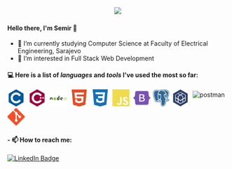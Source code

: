 <div id="header" align="center">
  <img src="https://media.giphy.com/media/JrZEc84OFlTYcRaqSx/giphy.gif" width="100"/>
</div>

#### Hello there, I'm Semir 👋

- 🔭 I’m currently studying Computer Science at Faculty of Electrical Engineering, Sarajevo
- 🌱 I’m interested in Full Stack Web Development
#### :computer: Here is a list of *languages* and *tools* I've used the most so far:

<div align="left" dir="auto">
  <a target="_blank" rel="noopener noreferrer" href="https://github.com/devicons/devicon/blob/master/icons/cplusplus/cplusplus-original.svg"><img src="https://github.com/devicons/devicon/raw/master/icons/c/c-plain.svg" title="c" alt="c" width="40" height="40" style="max-width: 100%;"></a>&nbsp;
  <a target="_blank" rel="noopener noreferrer" href="https://github.com/devicons/devicon/blob/master/icons/cplusplus/cplusplus-plain.svg"><img src="https://github.com/devicons/devicon/raw/master/icons/cplusplus/cplusplus-plain.svg" title="cpp" alt="cpp" width="40" height="40" style="max-width: 100%;"></a>&nbsp;
  <a target="_blank" rel="noopener noreferrer" href="https://github.com/devicons/devicon/blob/master/icons/nodejs/nodejs-original-wordmark.svg"><img src="https://github.com/devicons/devicon/raw/master/icons//nodejs/nodejs-original-wordmark.svg" title="cpp" alt="cpp" width="40" height="40" style="max-width: 100%;"></a>&nbsp;
  <a target="_blank" rel="noopener noreferrer" href="https://github.com/devicons/devicon/blob/master/icons/html5/html5-plain.svg"><img src="https://github.com/devicons/devicon/raw/master/icons/html5/html5-plain.svg" title="html5" alt="html5" width="40" height="40" style="max-width: 100%;"></a>&nbsp;
  <a target="_blank" rel="noopener noreferrer" href="https://github.com/devicons/devicon/blob/master/icons/css3/css3-plain.svg"><img src="https://github.com/devicons/devicon/raw/master/icons/css3/css3-plain.svg" title="css3" alt="css3" width="40" height="40" style="max-width: 100%;"></a>&nbsp;
  <a target="_blank" rel="noopener noreferrer" href="https://github.com/devicons/devicon/blob/master/icons/javascript/javascript-plain.svg"><img src="https://github.com/devicons/devicon/raw/master/icons/javascript/javascript-plain.svg" title="javascript" alt="javascript" width="40" height="40" style="max-width: 100%;"></a>&nbsp;
  <a target="_blank" rel="noopener noreferrer" href="https://github.com/devicons/devicon/blob/master/icons/bootstrap/bootstrap-plain.svg"><img src="https://github.com/devicons/devicon/raw/master/icons/bootstrap/bootstrap-plain.svg" title="bootstrap" alt="kotbootstraplin" width="40" height="40" style="max-width: 100%;"></a>
  <a target="_blank" rel="noopener noreferrer" href="https://github.com/devicons/devicon/blob/master/icons/postgresql/postgresql-plain.svg"><img src="https://github.com/devicons/devicon/raw/master/icons/postgresql/postgresql-plain.svg" title="postgresql" alt="postgresql" width="40" height="40" style="max-width: 100%;"></a>
  <a target="_blank" rel="noopener noreferrer" href="https://github.com/devicons/devicon/blob/master/icons/sequelize/sequelize-plain.svg"><img src="https://github.com/devicons/devicon/raw/master/icons/sequelize/sequelize-plain.svg" title="sequelize" alt="sequelize" width="40" height="40" style="max-width: 100%;"></a>
<img src="https://camo.githubusercontent.com/93b32389bf746009ca2370de7fe06c3b5146f4c99d99df65994f9ced0ba41685/68747470733a2f2f7777772e766563746f726c6f676f2e7a6f6e652f6c6f676f732f676574706f73746d616e2f676574706f73746d616e2d69636f6e2e737667" alt="postman" height="40" style="vertical-align:top; margin:4px">
  <a target="_blank" rel="noopener noreferrer" href="https://github.com/devicons/devicon/blob/master/icons/git/git-plain.svg"><img src="https://github.com/devicons/devicon/raw/master/icons/git/git-plain.svg" title="git" alt="git" width="40" height="40" style="max-width: 100%;"></a>
 </div>
 <div align="left" dir="auto">
 
  #### - :mailbox: How to reach me:
 <a href="https://www.linkedin.com" rel="nofollow">
    <img src="https://camo.githubusercontent.com/e0278098417dddf9727cfee70a5eb84af38a20705b3bded56cf91cb5feb29d7d/68747470733a2f2f696d672e736869656c64732e696f2f62616467652f4c696e6b6564496e2d626c75653f7374796c653d666f722d7468652d6261646765266c6f676f3d6c696e6b6564696e266c6f676f436f6c6f723d7768697465" alt="LinkedIn Badge" data-canonical-src="https://img.shields.io/badge/LinkedIn-blue?style=for-the-badge&amp;logo=linkedin&amp;logoColor=white" style="width: 100px; align="center">
  </a>
</div>
